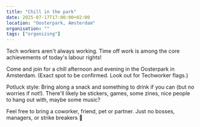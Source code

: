 ```yaml
---
title: "Chill in the park"
date: 2025-07-17T17:00:00+02:00
location: "Oosterpark, Amsterdam"
organisation: ""
tags: ["organizing"]
---
```


Tech workers aren't always working. Time off work is among the core achievements of today's labour rights!

Come and join for a chill afternoon and evening in the Oosterpark in Amsterdam. (Exact spot to be confirmed. Look out for Techworker flags.) 

Potluck style: Bring along a snack and something to drink if you can (but no worries if not!). There'll likely be stickers, games, some zines, nice people to hang out with, maybe some music?

Feel free to bring a coworker, friend, pet or partner. Just no bosses, managers, or strike breakers 🙂

